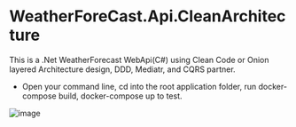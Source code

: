 # WeatherForeCast.Api.CleanArchitecture

This is a .Net WeatherForecast WebApi(C#) using Clean Code or Onion layered Architecture design, DDD, Mediatr, and CQRS partner.

- Open your command line, cd into the root application folder, run docker-compose build, docker-compose up to test.


![image](https://github.com/henrymegwai/WeatherForeCast.Api.CleanArchitecture/assets/4582442/52ebee41-3bc1-480d-81b4-76d31e5a62ed)
